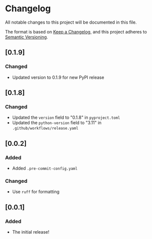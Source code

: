 # Changelog

All notable changes to this project will be documented in this file.

The format is based on [Keep a Changelog](https://keepachangelog.com/en/1.0.0/), and this project adheres to [Semantic Versioning](https://semver.org/spec/v2.0.0.html).

## [0.1.9]

### Changed

- Updated version to 0.1.9 for new PyPI release

## [0.1.8]

### Changed

- Updated the `version` field to "0.1.8" in `pyproject.toml`
- Updated the `python-version` field to "3.11" in `.github/workflows/release.yaml`

## [0.0.2]

### Added

- Added `.pre-commit-config.yaml`

### Changed

- Use `ruff` for formatting

## [0.0.1]

### Added

- The initial release!
